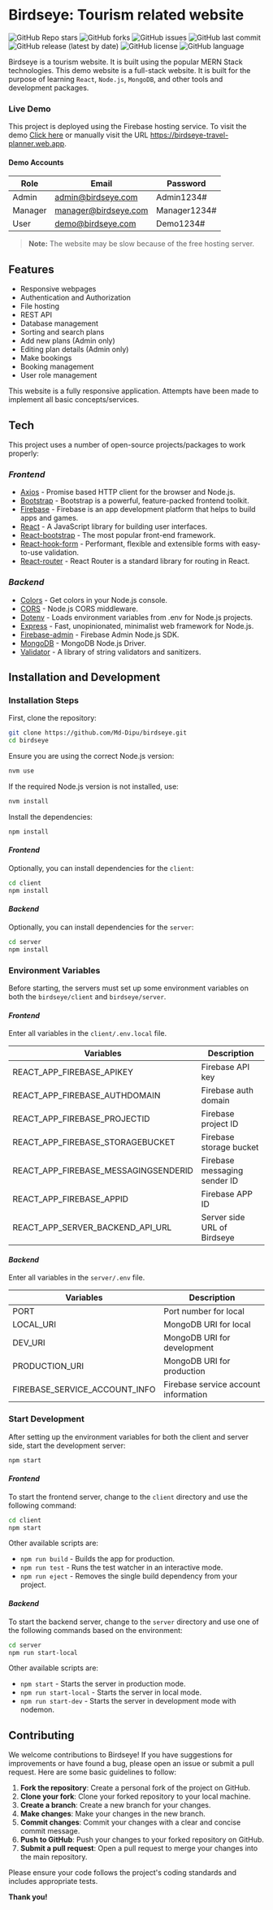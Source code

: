 # Birdseye: Tourism related website

![GitHub Repo stars](https://img.shields.io/github/stars/Md-Dipu/birdseye?style=social)
![GitHub forks](https://img.shields.io/github/forks/Md-Dipu/birdseye?style=social)
![GitHub issues](https://img.shields.io/github/issues/Md-Dipu/birdseye)
![GitHub last commit](https://img.shields.io/github/last-commit/Md-Dipu/birdseye)
![GitHub release (latest by date)](https://img.shields.io/github/v/release/Md-Dipu/birdseye?style=for-the-badge)
![GitHub license](https://img.shields.io/github/license/Md-Dipu/birdseye?style=for-the-badge)
![GitHub language](https://img.shields.io/github/languages/top/Md-Dipu/birdseye?color=blue)

Birdseye is a tourism website. It is built using the popular MERN Stack technologies. This demo website is a full-stack website. It is built for the purpose of learning `React`, `Node.js`, `MongoDB`, and other tools and development packages.

### Live Demo

This project is deployed using the Firebase hosting service. To visit the demo [Click here](https://birdseye-travel-planner.web.app) or manually visit the URL https://birdseye-travel-planner.web.app.

#### Demo Accounts

| Role | Email | Password |
| ------ | ------ | ------ |
| Admin | admin@birdseye.com | Admin1234# |
| Manager | manager@birdseye.com | Manager1234# |
| User | demo@birdseye.com | Demo1234# |

> **Note:** The website may be slow because of the free hosting server.

## Features

- Responsive webpages
- Authentication and Authorization
- File hosting
- REST API
- Database management
- Sorting and search plans
- Add new plans (Admin only)
- Editing plan details (Admin only)
- Make bookings
- Booking management
- User role management

This website is a fully responsive application. Attempts have been made to implement all basic concepts/services.

## Tech

This project uses a number of open-source projects/packages to work properly:

### _Frontend_
- [Axios](https://axios-http.com/) - Promise based HTTP client for the browser and Node.js.
- [Bootstrap](https://getbootstrap.com/) - Bootstrap is a powerful, feature-packed frontend toolkit.
- [Firebase](https://firebase.google.com/) - Firebase is an app development platform that helps to build apps and games.
- [React](https://reactjs.org/) - A JavaScript library for building user interfaces.
- [React-bootstrap](https://react-bootstrap.github.io/) - The most popular front-end framework.
- [React-hook-form](https://react-hook-form.com/) - Performant, flexible and extensible forms with easy-to-use validation.
- [React-router](https://reactrouter.com/) - React Router is a standard library for routing in React.

### _Backend_
- [Colors](https://github.com/Marak/colors.js) - Get colors in your Node.js console.
- [CORS](https://github.com/expressjs/cors#readme) - Node.js CORS middleware.
- [Dotenv](https://github.com/motdotla/dotenv#readme) - Loads environment variables from .env for Node.js projects.
- [Express](https://expressjs.com/) - Fast, unopinionated, minimalist web framework for Node.js.
- [Firebase-admin](https://www.npmjs.com/package/firebase-admin) - Firebase Admin Node.js SDK.
- [MongoDB](https://www.npmjs.com/package/mongodb) - MongoDB Node.js Driver.
- [Validator](https://github.com/validatorjs/validator.js) - A library of string validators and sanitizers.

## Installation and Development

### Installation Steps

First, clone the repository:

```sh
git clone https://github.com/Md-Dipu/birdseye.git
cd birdseye
```

Ensure you are using the correct Node.js version:

```sh
nvm use
```

If the required Node.js version is not installed, use:

```sh
nvm install
```

Install the dependencies:

```sh
npm install
```

#### _Frontend_

Optionally, you can install dependencies for the `client`:

```sh
cd client
npm install
```

#### _Backend_

Optionally, you can install dependencies for the `server`:

```sh
cd server
npm install
```

### Environment Variables

Before starting, the servers must set up some environment variables on both the `birdseye/client` and `birdseye/server`.

#### _Frontend_

Enter all variables in the `client/.env.local` file.

| Variables | Description |
| ------ | ------ |
| REACT_APP_FIREBASE_APIKEY | Firebase API key |
| REACT_APP_FIREBASE_AUTHDOMAIN | Firebase auth domain |
| REACT_APP_FIREBASE_PROJECTID | Firebase project ID |
| REACT_APP_FIREBASE_STORAGEBUCKET | Firebase storage bucket |
| REACT_APP_FIREBASE_MESSAGINGSENDERID | Firebase messaging sender ID |
| REACT_APP_FIREBASE_APPID | Firebase APP ID |
| REACT_APP_SERVER_BACKEND_API_URL | Server side URL of Birdseye |

#### _Backend_

Enter all variables in the `server/.env` file.

| Variables | Description |
| ------ | ------ |
| PORT | Port number for local |
| LOCAL_URI | MongoDB URI for local |
| DEV_URI | MongoDB URI for development |
| PRODUCTION_URI | MongoDB URI for production |
| FIREBASE_SERVICE_ACCOUNT_INFO | Firebase service account information |

### Start Development

After setting up the environment variables for both the client and server side, start the development server:

```sh
npm start
```

#### _Frontend_

To start the frontend server, change to the `client` directory and use the following command:

```sh
cd client
npm start
```

Other available scripts are:

- `npm run build` - Builds the app for production.
- `npm run test` - Runs the test watcher in an interactive mode.
- `npm run eject` - Removes the single build dependency from your project.

#### _Backend_

To start the backend server, change to the `server` directory and use one of the following commands based on the environment:

```sh
cd server
npm run start-local
```

Other available scripts are:

- `npm start` - Starts the server in production mode.
- `npm run start-local` - Starts the server in local mode.
- `npm run start-dev` - Starts the server in development mode with nodemon.

## Contributing

We welcome contributions to Birdseye! If you have suggestions for improvements or have found a bug, please open an issue or submit a pull request. Here are some basic guidelines to follow:

1. **Fork the repository**: Create a personal fork of the project on GitHub.
2. **Clone your fork**: Clone your forked repository to your local machine.
3. **Create a branch**: Create a new branch for your changes.
4. **Make changes**: Make your changes in the new branch.
5. **Commit changes**: Commit your changes with a clear and concise commit message.
6. **Push to GitHub**: Push your changes to your forked repository on GitHub.
7. **Submit a pull request**: Open a pull request to merge your changes into the main repository.

Please ensure your code follows the project's coding standards and includes appropriate tests.

**Thank you!**

